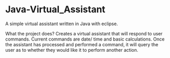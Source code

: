# Java-Virtual_Assistant

A simple virtual assistant written in Java with eclipse.

What the project does? Creates a virtual assistant that will respond to user commands. Current commands are date/ time and basic calculations. Once the assistant has processed and performed a command, it will query the user as to whether they would like it to perform another action.
